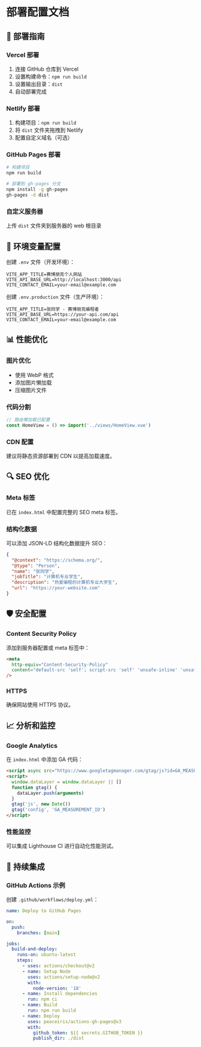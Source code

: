 # 部署配置文档

## 🚀 部署指南

### Vercel 部署

1. 连接 GitHub 仓库到 Vercel
2. 设置构建命令：`npm run build`
3. 设置输出目录：`dist`
4. 自动部署完成

### Netlify 部署

1. 构建项目：`npm run build`
2. 将 `dist` 文件夹拖拽到 Netlify
3. 配置自定义域名（可选）

### GitHub Pages 部署

```bash
# 构建项目
npm run build

# 部署到 gh-pages 分支
npm install -g gh-pages
gh-pages -d dist
```

### 自定义服务器

上传 `dist` 文件夹到服务器的 web 根目录

## 🔧 环境变量配置

创建 `.env` 文件（开发环境）：

```env
VITE_APP_TITLE=赛博朋克个人网站
VITE_API_BASE_URL=http://localhost:3000/api
VITE_CONTACT_EMAIL=your-email@example.com
```

创建 `.env.production` 文件（生产环境）：

```env
VITE_APP_TITLE=张同学 - 赛博朋克编程者
VITE_API_BASE_URL=https://your-api.com/api
VITE_CONTACT_EMAIL=your-email@example.com
```

## 📊 性能优化

### 图片优化

- 使用 WebP 格式
- 添加图片懒加载
- 压缩图片文件

### 代码分割

```javascript
// 路由懒加载已配置
const HomeView = () => import('../views/HomeView.vue')
```

### CDN 配置

建议将静态资源部署到 CDN 以提高加载速度。

## 🔍 SEO 优化

### Meta 标签

已在 `index.html` 中配置完整的 SEO meta 标签。

### 结构化数据

可以添加 JSON-LD 结构化数据提升 SEO：

```json
{
  "@context": "https://schema.org/",
  "@type": "Person",
  "name": "张同学",
  "jobTitle": "计算机专业学生",
  "description": "热爱编程的计算机专业大学生",
  "url": "https://your-website.com"
}
```

## 🛡️ 安全配置

### Content Security Policy

添加到服务器配置或 meta 标签中：

```html
<meta
  http-equiv="Content-Security-Policy"
  content="default-src 'self'; script-src 'self' 'unsafe-inline' 'unsafe-eval'; style-src 'self' 'unsafe-inline' fonts.googleapis.com; font-src 'self' fonts.gstatic.com;"
/>
```

### HTTPS

确保网站使用 HTTPS 协议。

## 📈 分析和监控

### Google Analytics

在 `index.html` 中添加 GA 代码：

```html
<script async src="https://www.googletagmanager.com/gtag/js?id=GA_MEASUREMENT_ID"></script>
<script>
  window.dataLayer = window.dataLayer || []
  function gtag() {
    dataLayer.push(arguments)
  }
  gtag('js', new Date())
  gtag('config', 'GA_MEASUREMENT_ID')
</script>
```

### 性能监控

可以集成 Lighthouse CI 进行自动化性能测试。

## 🔄 持续集成

### GitHub Actions 示例

创建 `.github/workflows/deploy.yml`：

```yaml
name: Deploy to GitHub Pages

on:
  push:
    branches: [main]

jobs:
  build-and-deploy:
    runs-on: ubuntu-latest
    steps:
      - uses: actions/checkout@v2
      - name: Setup Node
        uses: actions/setup-node@v2
        with:
          node-version: '18'
      - name: Install dependencies
        run: npm ci
      - name: Build
        run: npm run build
      - name: Deploy
        uses: peaceiris/actions-gh-pages@v3
        with:
          github_token: ${{ secrets.GITHUB_TOKEN }}
          publish_dir: ./dist
```
